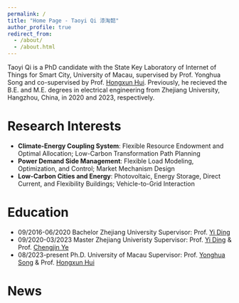 ```yaml
---
permalink: /
title: "Home Page - Taoyi Qi 漆淘懿"
author_profile: true
redirect_from: 
  - /about/
  - /about.html
---
```


Taoyi Qi is a PhD candidate with the State Key Laboratory of Internet of Things for Smart City, University of Macau, supervised by Prof. Yonghua Song and co-supervised by Prof. [Hongxun Hui](https://huihongxun.github.io/). Previously, he recieved the B.E. and M.E. degrees in electrical engineering from Zhejiang University, Hangzhou, China, in 2020 and 2023, respectively.

Research Interests
======
+ **Climate-Energy Coupling System**: Flexible Resource Endowment and Optimal Allocation; Low-Carbon Transformation Path Planning
+ **Power Demand Side Management**: Flexible Load Modeling, Optimization, and Control; Market Mechanism Design
+ **Low-Carbon Cities and Energy**: Photovoltaic, Energy Storage, Direct Current, and Flexibility Buildings; Vehicle-to-Grid Interaction

Education
======
+ 09/2016-06/2020
  Bachelor  Zhejiang University  Supervisor: Prof. [Yi Ding](https://person.zju.edu.cn/110)
+ 09/2020-03/2023
  Master    Zhejiang Univeristy  Supervisor: Prof. [Yi Ding](https://person.zju.edu.cn/110) & Prof. [Chengjin Ye](https://person.zju.edu.cn/0617209#826698)
+ 08/2023-present
  Ph.D.     University of Macau  Supervisor: Prof. [Yonghua Song](https://rto.um.edu.mo/biography/) & Prof. [Hongxun Hui](https://www.fst.um.edu.mo/people/hongxunhui/)

News
======




